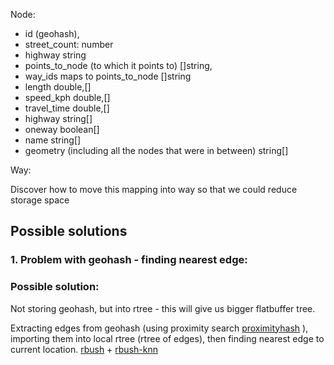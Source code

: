 Node:

- id (geohash),
- street_count: number
- highway string
- points_to_node (to which it points to) []string,
- way_ids maps to points_to_node []string
- length double,[]
- speed_kph double,[]
- travel_time double,[]
- highway string[]
- oneway boolean[]
- name string[]
- geometry (including all the nodes that were in between) string[]

Way:

Discover how to move this mapping into way so that we could reduce storage space


## Possible solutions


### 1. Problem with geohash - finding nearest edge:

### Possible solution: 

Not storing geohash, but into rtree - this will give us bigger flatbuffer tree. 

Extracting edges from geohash (using proximity search [proximityhash](https://github.com/ashwin711/proximityhash/blob/master/proximityhash.py) ), importing them into local rtree (rtree of edges), then finding nearest edge to current location. [rbush](https://www.npmjs.com/package/rbush) + [rbush-knn](https://github.com/mourner/rbush-knn)